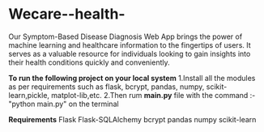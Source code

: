 # Wecare--health-
Our Symptom-Based Disease Diagnosis Web App brings the power of machine learning and healthcare information to the fingertips of users. It serves as a valuable resource for individuals looking to gain insights into their health conditions quickly and conveniently.

**To run the following project on your local system**
1.Install all the modules as per requirements such as flask, bcrypt, pandas, numpy, scikit-learn,pickle, matplot-lib,etc.
2.Then rum **main.py** file with the command :- "python main.py" on the terminal

**Requirements**
Flask
Flask-SQLAlchemy
bcrypt
pandas
numpy
scikit-learn
